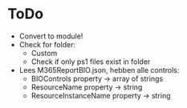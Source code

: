 # ToDo

- Convert to module!
- Check for folder:
  - Custom
  - Check if only ps1 files exist in folder
- Lees M365ReportBIO.json, hebben alle controls:
  - BIOControls property -> array of strings
  - ResourceName property -> string
  - ResourceInstanceName property -> string
